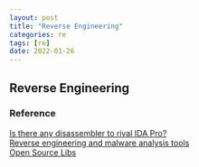 ```yaml
---
layout: post
title: "Reverse Engineering"
categories: re
tags: [re]
date: 2022-01-26
---
```


## Reverse Engineering


### Reference
[Is there any disassembler to rival IDA Pro?](https://reverseengineering.stackexchange.com/questions/1817/is-there-any-disassembler-to-rival-ida-pro)  
[Reverse engineering and malware analysis tools](https://resources.infosecinstitute.com/topic/reverse-engineering-and-malware-analysis-tools/)  
[Open Source Libs](https://opensourcelibs.com/)  
